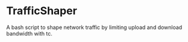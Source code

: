 # TrafficShaper
A bash script to shape network traffic by limiting upload and download bandwidth with tc.
